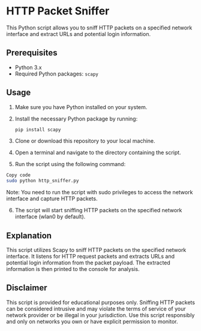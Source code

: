 # HTTP Packet Sniffer

This Python script allows you to sniff HTTP packets on a specified network interface and extract URLs and potential login information.

## Prerequisites

- Python 3.x
- Required Python packages: `scapy`

## Usage

1. Make sure you have Python installed on your system.
2. Install the necessary Python package by running:

   ```bash
   pip install scapy
3. Clone or download this repository to your local machine.

4. Open a terminal and navigate to the directory containing the script.

5. Run the script using the following command:

  ```bash
  Copy code
  sudo python http_sniffer.py
```
Note: You need to run the script with sudo privileges to access the network interface and capture HTTP packets.

6. The script will start sniffing HTTP packets on the specified network interface (wlan0 by default).

## Explanation
This script utilizes Scapy to sniff HTTP packets on the specified network interface. It listens for HTTP request packets and extracts URLs and potential login information from the packet payload. The extracted information is then printed to the console for analysis.

## Disclaimer
This script is provided for educational purposes only. Sniffing HTTP packets can be considered intrusive and may violate the terms of service of your network provider or be illegal in your jurisdiction. Use this script responsibly and only on networks you own or have explicit permission to monitor.
